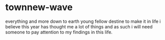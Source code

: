 # townnew-wave
everything and more
 down to earth young fellow destine to make it in life i believe this year has thought me a lot of things and as such i will need someone to pay attention to my findings in this life.

